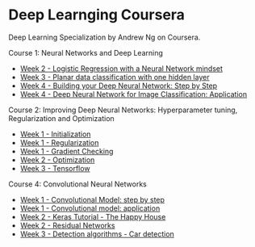 # Deep Learnging Coursera
Deep Learning Specialization by Andrew Ng on Coursera.

Course 1: Neural Networks and Deep Learning

 - [Week 2 - Logistic Regression with a Neural Network mindset](https://github.com/stanislaushimovolos/Deep-Learnging-Coursera/blob/master/NeuralNetworksAndDeepLearning/Logistic%2BRegression%2Bwith%2Ba%2BNeural%2BNetwork%2Bmindset%2Bv5.ipynb)
 - [Week 3 - Planar data classification with one hidden layer](https://github.com/stanislaushimovolos/Deep-Learnging-Coursera/blob/master/NeuralNetworksAndDeepLearning/Planar%2Bdata%2Bclassification%2Bwith%2Bone%2Bhidden%2Blayer%2Bv5.ipynb) 
 - [Week 4 - Building your Deep Neural Network: Step by Step](https://github.com/stanislaushimovolos/Deep-Learnging-Coursera/blob/master/NeuralNetworksAndDeepLearning/Building%2Byour%2BDeep%2BNeural%2BNetwork%2B-%2BStep%2Bby%2BStep%2Bv8.ipynb)
 - [Week 4 -  Deep Neural Network for Image Classification: Application](https://github.com/stanislaushimovolos/Deep-Learnging-Coursera/blob/master/NeuralNetworksAndDeepLearning/Deep%2BNeural%2BNetwork%2B-%2BApplication%2Bv8.ipynb)
 
Course 2: Improving Deep Neural Networks: Hyperparameter tuning, Regularization and Optimization

 - [Week 1 - Initialization](https://github.com/stanislaushimovolos/Deep-Learnging-Coursera/blob/master/ImprovingDeepNeuralNetworks/Initialization.ipynb)
 - [Week 1 - Regularization](https://github.com/stanislaushimovolos/Deep-Learnging-Coursera/blob/master/ImprovingDeepNeuralNetworks/Regularization%2B-%2Bv2.ipynb)
 - [Week 1 - Gradient Checking](https://github.com/stanislaushimovolos/Deep-Learnging-Coursera/blob/master/ImprovingDeepNeuralNetworks/Gradient%2BChecking%2Bv1.ipynb)
 - [Week 2 - Optimization](https://github.com/stanislaushimovolos/Deep-Learnging-Coursera/blob/master/ImprovingDeepNeuralNetworks/Optimization%2Bmethods.ipynb) 
 - [Week 3 - Tensorflow](https://github.com/stanislaushimovolos/Deep-Learnging-Coursera/blob/master/ImprovingDeepNeuralNetworks/Tensorflow%2BTutorial.ipynb) 
 
 
 Course 4: Convolutional Neural Networks
 
 - [Week 1 - Convolutional Model: step by step](https://github.com/stanislaushimovolos/Deep-Learnging-Coursera/blob/master/ConvolutionalNeuralNetworks/Convolution%2Bmodel%2B-%2BStep%2Bby%2BStep%2B-%2Bv2.ipynb)
 - [Week 1 - Convolutional model: application](https://github.com/stanislaushimovolos/Deep-Learnging-Coursera/blob/master/ConvolutionalNeuralNetworks/Convolution%2Bmodel%2B-%2BApplication%2B-%2Bv1.ipynb)
 - [Week 2 - Keras Tutorial - The Happy House](https://github.com/stanislaushimovolos/Deep-Learnging-Coursera/blob/master/ConvolutionalNeuralNetworks/Keras%2B-%2BTutorial%2B-%2BHappy%2BHouse%2Bv2.ipynb)
 - [Week 2 - Residual Networks](https://github.com/stanislaushimovolos/Deep-Learnging-Coursera/blob/master/ConvolutionalNeuralNetworks/Residual%2BNetworks%2B-%2Bv2.ipynb)
 - [Week 3 - Detection algorithms - Car detection](https://github.com/stanislaushimovolos/Deep-Learnging-Coursera/blob/master/ConvolutionalNeuralNetworks/Autonomous%2Bdriving%2Bapplication%2B-%2BCar%2Bdetection%2B-%2Bv3.ipynb)
 
 
